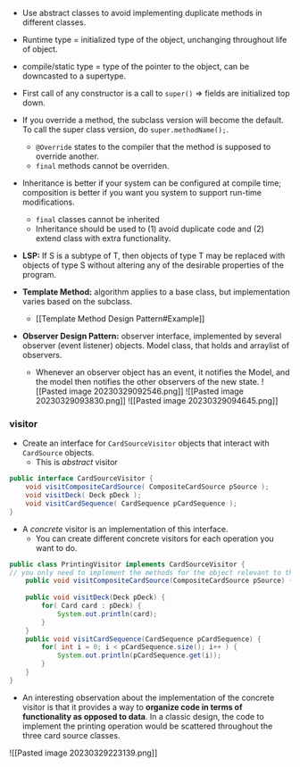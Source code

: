 - Use abstract classes to avoid implementing duplicate methods in different classes. 
- Runtime type = initialized type of the object, unchanging throughout life of object. 
- compile/static type = type of the pointer to the object, can be downcasted to a supertype. 
- First call of any constructor is a call to `super()` => fields are initialized top down.
- If you override a method, the subclass version will become the default. To call the super class version, do `super.methodName();`.
	- `@Override` states to the compiler that the method is supposed to override another. 
	- `final` methods cannot be overriden.
- Inheritance is better if your system can be configured at compile time; composition is better if you want you system to support run-time modifications. 
	- `final` classes cannot be inherited
	- Inheritance should be used to (1) avoid duplicate code and (2) extend class with extra functionality. 

- **LSP:** If S is a subtype of T, then objects of type T may be replaced with objects of type S without altering any of the desirable properties of the program.

- **Template Method:** algorithm applies to a base class, but implementation varies based on the subclass. 
	- [[Template Method Design Pattern#Example]]

- **Observer Design Pattern:** observer interface, implemented by several observer (event listener) objects. Model class, that holds and arraylist of observers.
	- Whenever an observer object has an event, it notifies the Model, and the model then notifies the other observers of the new state. 
![[Pasted image 20230329092546.png]]
![[Pasted image 20230329093830.png]]
![[Pasted image 20230329094645.png]]

### visitor
- Create an interface for `CardSourceVisitor` objects that interact with `CardSource` objects. 
	- This is *abstract* visitor
```java
public interface CardSourceVisitor {
	void visitCompositeCardSource( CompositeCardSource pSource ); 
	void visitDeck( Deck pDeck ); 
	void visitCardSequence( CardSequence pCardSequence );
}
```
- A *concrete* visitor is an implementation of this interface. 
	- You can create different concrete visitors for each operation you want to do. 
```java
public class PrintingVisitor implements CardSourceVisitor { 
// you only need to implement the methods for the object relevant to the operation
	public void visitCompositeCardSource(CompositeCardSource pSource) {} 
	
	public void visitDeck(Deck pDeck) { 
		for( Card card : pDeck) { 
			System.out.println(card); 
		} 
	} 
	public void visitCardSequence(CardSequence pCardSequence) { 
		for( int i = 0; i < pCardSequence.size(); i++ ) { 
			System.out.println(pCardSequence.get(i)); 
		} 
	} 
}
```
- An interesting observation about the implementation of the concrete visitor is that it provides a way to **organize code in terms of functionality as opposed to data**. In a classic design, the code to implement the printing operation would be scattered throughout the three card source classes. 

![[Pasted image 20230329223139.png]]

